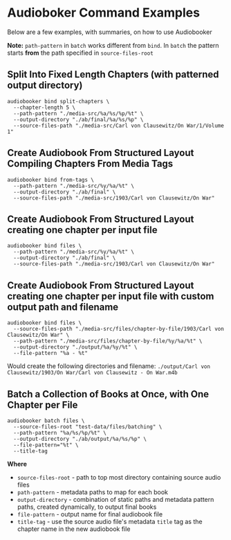 # Audioboker Command Examples

Below are a few examples, with summaries, on how to use Audiobooker

**Note:** `path-pattern` in `batch` works different from `bind`.  In `batch` the pattern starts **from** the path specified in `source-files-root`

## Split Into Fixed Length Chapters (with patterned output directory)

```shell
audiobooker bind split-chapters \
  --chapter-length 5 \
  --path-pattern "./media-src/%a/%s/%p/%t" \
  --output-directory "./ab/final/%a/%s/%p" \
  --source-files-path "./media-src/Carl von Clausewitz/On War/1/Volume 1"
```

## Create Audiobook From Structured Layout Compiling Chapters From Media Tags

```shell
audiobooker bind from-tags \
  --path-pattern "./media-src/%y/%a/%t" \
  --output-directory "./ab/final" \
  --source-files-path "./media-src/1903/Carl von Clausewitz/On War"
```

## Create Audiobook From Structured Layout creating one chapter per input file

```shell
audiobooker bind files \
  --path-pattern "./media-src/%y/%a/%t" \
  --output-directory "./ab/final" \
  --source-files-path "./media-src/1903/Carl von Clausewitz/On War"
```

## Create Audiobook From Structured Layout creating one chapter per input file with custom output path and filename

```shell
audiobooker bind files \
  --source-files-path "./media-src/files/chapter-by-file/1903/Carl von Clausewitz/On War" \
  --path-pattern "./media-src/files/chapter-by-file/%y/%a/%t" \
  --output-directory "./output/%a/%y/%t" \
  --file-pattern "%a - %t"
```

Would create the following directories and filename: `./output/Carl von Clausewitz/1903/On War/Carl von Clausewitz - On War.m4b`

## Batch a Collection of Books at Once, with One Chapter per File

```shell
audiobooker batch files \
  --source-files-root "test-data/files/batching" \
  --path-pattern "%a/%s/%p/%t" \
  --output-directory "./ab/output/%a/%s/%p" \
  --file-pattern="%t" \
  --title-tag
```

**Where**
* `source-files-root` - path to top most directory containing source audio files
* `path-pattern` - metadata paths to map for each book
* `output-directory` - combination of static paths and metadata pattern paths, created dynamically, to output final books
* `file-pattern` - output name for final audiobook file
* `title-tag` - use the source audio file's metadata `title` tag as the chapter name in the new audiobook file
